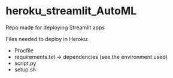 # heroku_streamlit_AutoML
Repo made for deploying Streamlit apps


Files needed to deploy in Heroku:

- Procfile
- requirements.txt -> dependencies (see the environment used)
- script.py
- setup.sh
